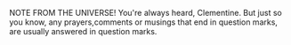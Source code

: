 NOTE FROM THE UNIVERSE! You're always heard, Clementine. But just so you know, any prayers,comments or musings that end in question marks, are usually answered in question marks.

